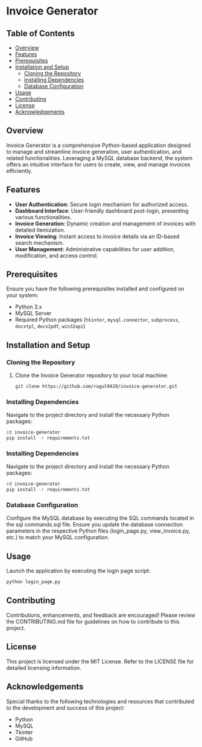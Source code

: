 # Invoice Generator

## Table of Contents

- [Overview](#overview)
- [Features](#features)
- [Prerequisites](#prerequisites)
- [Installation and Setup](#installation-and-setup)
  - [Cloning the Repository](#cloning-the-repository)
  - [Installing Dependencies](#installing-dependencies)
  - [Database Configuration](#database-configuration)
- [Usage](#usage)
- [Contributing](#contributing)
- [License](#license)
- [Acknowledgements](#acknowledgements)

## Overview

Invoice Generator is a comprehensive Python-based application designed to manage and streamline invoice generation, user authentication, and related functionalities. Leveraging a MySQL database backend, the system offers an intuitive interface for users to create, view, and manage invoices efficiently.

## Features

- **User Authentication**: Secure login mechanism for authorized access.
- **Dashboard Interface**: User-friendly dashboard post-login, presenting various functionalities.
- **Invoice Generation**: Dynamic creation and management of invoices with detailed itemization.
- **Invoice Viewing**: Instant access to invoice details via an ID-based search mechanism.
- **User Management**: Administrative capabilities for user addition, modification, and access control.

## Prerequisites

Ensure you have the following prerequisites installed and configured on your system:

- Python 3.x
- MySQL Server
- Required Python packages (`tkinter`, `mysql.connector`, `subprocess`, `docxtpl`, `docx2pdf`, `win32api`)

## Installation and Setup

### Cloning the Repository

1. Clone the Invoice Generator repository to your local machine:
   ```bash
   git clone https://github.com/ragul0420/invoice-generator.git
   ```

### Installing Dependencies

Navigate to the project directory and install the necessary Python packages:

```bash
cd invoice-generator
pip install -r requirements.txt
```

### Installing Dependencies

Navigate to the project directory and install the necessary Python packages:

```bash
cd invoice-generator
pip install -r requirements.txt
```

### Database Configuration

Configure the MySQL database by executing the SQL commands located in the sql commands.sql file. Ensure you update the database connection parameters in the respective Python files (login_page.py, view_invoice.py, etc.) to match your MySQL configuration.

## Usage

Launch the application by executing the login page script:

```bash
python login_page.py
```

## Contributing

Contributions, enhancements, and feedback are encouraged! Please review the CONTRIBUTING.md file for guidelines on how to contribute to this project.

## License

This project is licensed under the MIT License. Refer to the LICENSE file for detailed licensing information.

## Acknowledgements

Special thanks to the following technologies and resources that contributed to the development and success of this project:

- Python
- MySQL
- Tkinter
- GitHub
